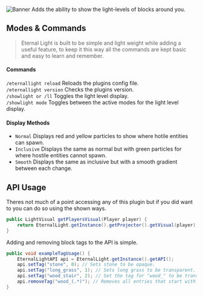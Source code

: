 ![Banner](https://image.prntscr.com/image/vMHp1JlFSi_51KvHGOIehA.png)
Adds the ability to show the light-levels of blocks around you.


## Modes & Commands
> Eternal Light is built to be simple and light weight while 
adding a useful feature, to keep it this way all the commands are kept basic and easy to learn and remember.

#### Commands
`/eternallight reload` Reloads the plugins config file.  
`/eternallight version` Checks the plugins version.  
`/showlight or /ll` Toggles the light level display.  
`/showlight mode` Toggles between the active modes for the light level display.

#### Display Methods
* `Normal` Displays red and yellow particles to show where hotile entities can spawn.
* `Inclusive` Displays the same as normal but with green particles for where hostile entities cannot spawn.
* `Smooth` Displays the same as inclusive but with a smooth gradient between each change.


## API Usage
Theres not much of a point accessing any of this plugin but if you did want to you can do so using the shown ways.
```java
public LightVisual getPlayersVisual(Player player) {
    return EternalLight.getInstance().getProjector().getVisual(player);
}
```

Adding and removing block tags to the API is simple.
```java
public void exampleTagUsage() {
    EternalLightAPI api = EternalLight.getInstance().getAPI();
    api.setTag("stone", 0); // Sets stone to be opaque.
    api.setTag("long_grass", 1); // Sets long grass to be transparent.
    api.setTag("wood_stair", 2); // Set the tag for "wood_" to be transparent & solid.
    api.removeTag("wood_(.*)"); // Removes all entries that start with "wood_"
}
```
